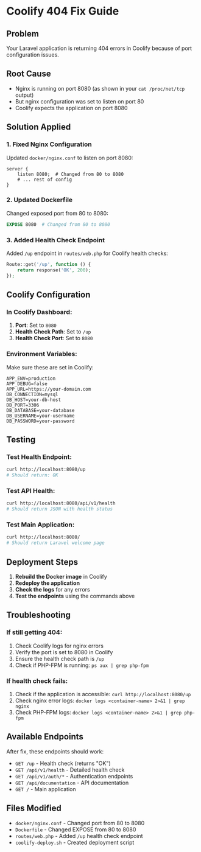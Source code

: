 # Coolify 404 Fix Guide

## Problem
Your Laravel application is returning 404 errors in Coolify because of port configuration issues.

## Root Cause
- Nginx is running on port 8080 (as shown in your `cat /proc/net/tcp` output)
- But nginx configuration was set to listen on port 80
- Coolify expects the application on port 8080

## Solution Applied

### 1. Fixed Nginx Configuration
Updated `docker/nginx.conf` to listen on port 8080:
```nginx
server {
    listen 8080;  # Changed from 80 to 8080
    # ... rest of config
}
```

### 2. Updated Dockerfile
Changed exposed port from 80 to 8080:
```dockerfile
EXPOSE 8080  # Changed from 80 to 8080
```

### 3. Added Health Check Endpoint
Added `/up` endpoint in `routes/web.php` for Coolify health checks:
```php
Route::get('/up', function () {
    return response('OK', 200);
});
```

## Coolify Configuration

### In Coolify Dashboard:
1. **Port**: Set to `8080`
2. **Health Check Path**: Set to `/up`
3. **Health Check Port**: Set to `8080`

### Environment Variables:
Make sure these are set in Coolify:
```
APP_ENV=production
APP_DEBUG=false
APP_URL=https://your-domain.com
DB_CONNECTION=mysql
DB_HOST=your-db-host
DB_PORT=3306
DB_DATABASE=your-database
DB_USERNAME=your-username
DB_PASSWORD=your-password
```

## Testing

### Test Health Endpoint:
```bash
curl http://localhost:8080/up
# Should return: OK
```

### Test API Health:
```bash
curl http://localhost:8080/api/v1/health
# Should return JSON with health status
```

### Test Main Application:
```bash
curl http://localhost:8080/
# Should return Laravel welcome page
```

## Deployment Steps

1. **Rebuild the Docker image** in Coolify
2. **Redeploy the application**
3. **Check the logs** for any errors
4. **Test the endpoints** using the commands above

## Troubleshooting

### If still getting 404:
1. Check Coolify logs for nginx errors
2. Verify the port is set to 8080 in Coolify
3. Ensure the health check path is `/up`
4. Check if PHP-FPM is running: `ps aux | grep php-fpm`

### If health check fails:
1. Check if the application is accessible: `curl http://localhost:8080/up`
2. Check nginx error logs: `docker logs <container-name> 2>&1 | grep nginx`
3. Check PHP-FPM logs: `docker logs <container-name> 2>&1 | grep php-fpm`

## Available Endpoints

After fix, these endpoints should work:
- `GET /up` - Health check (returns "OK")
- `GET /api/v1/health` - Detailed health check
- `GET /api/v1/auth/*` - Authentication endpoints
- `GET /api/documentation` - API documentation
- `GET /` - Main application

## Files Modified
- `docker/nginx.conf` - Changed port from 80 to 8080
- `Dockerfile` - Changed EXPOSE from 80 to 8080
- `routes/web.php` - Added `/up` health check endpoint
- `coolify-deploy.sh` - Created deployment script
